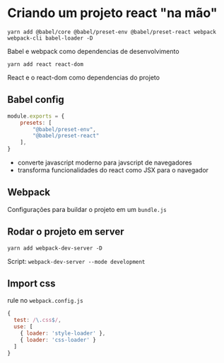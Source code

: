 # Criando um projeto react "na mão"

`yarn add @babel/core @babel/preset-env @babel/preset-react webpack webpack-cli babel-loader -D`

Babel e webpack como dependencias de desenvolvimento

`yarn add react react-dom`

React e o react-dom como dependencias do projeto

## Babel config

```js
module.exports = {
    presets: [
        "@babel/preset-env",
        "@babel/preset-react"
    ],
}
```
- converte javascript moderno para javscript de navegadores
- transforma funcionalidades do react como JSX para o navegador

## Webpack

Configurações para buildar o projeto em um `bundle.js`

## Rodar o projeto em server

`yarn add webpack-dev-server -D`

Script: `webpack-dev-server --mode development`

## Import css

rule no `webpack.config.js`

```js
{
  test: /\.css$/,
  use: [
    { loader: 'style-loader' },
    { loader: 'css-loader' }
  ]
}
```